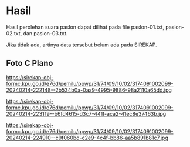 # Hasil

Hasil perolehan suara paslon dapat dilihat pada file paslon-01.txt, paslon-02.txt, dan paslon-03.txt.

Jika tidak ada, artinya data tersebut belum ada pada SIREKAP.

## Foto C Plano

https://sirekap-obj-formc.kpu.go.id/e76d/pemilu/ppwp/31/74/09/10/02/3174091002099-20240214-222148--2b534b0a-0aa9-4995-9886-98a2110a65dd.jpg

https://sirekap-obj-formc.kpu.go.id/e76d/pemilu/ppwp/31/74/09/10/02/3174091002099-20240214-223119--b6fd4615-d3c7-441f-aca2-41ec8e37463b.jpg

https://sirekap-obj-formc.kpu.go.id/e76d/pemilu/ppwp/31/74/09/10/02/3174091002099-20240214-224910--c9f060bd-c2e9-4c4f-bb86-aa5b891b81c7.jpg
